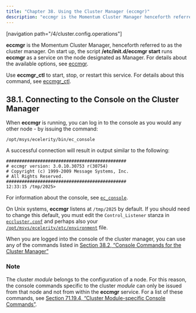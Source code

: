 ```yaml
---
title: "Chapter 38. Using the Cluster Manager (eccmgr)"
description: "eccmgr is the Momentum Cluster Manager henceforth referred to as the cluster manager On start up the script etc init d eccmgr start runs eccmgr as a service on the node designated as Manager For details about the available options see eccmgr Use eccmgr ctl to start stop or restart..."
---
```


[navigation path="/4/cluster.config.operations"]

**eccmgr** is the Momentum Cluster Manager, henceforth referred to as the cluster manager. On start up, the script **/etc/init.d/eccmgr start**       runs **eccmgr** as a service on the node designated as Manager. For details about the available options, see [eccmgr](executable.eccmgr "eccmgr").

Use **eccmgr_ctl** to start, stop, or restart this service. For details about this command, see [eccmgr_ctl](executable.eccmgr_ctl "eccmgr_ctl").

## <a name="idp4323200"></a> 38.1. Connecting to the Console on the Cluster Manager

When **eccmgr** is running, you can log in to the console as you would any other node - by issuing the command:

`/opt/msys/ecelerity/bin/ec_console`

A successful connection will result in output similar to the following:

```
##############################################
# eccmgr version: 3.0.10.30753 r(30754)
# Copyright (c) 1999-2009 Message Systems, Inc.
# All Rights Reserved.
##############################################
12:33:15 /tmp/2025>
```

For information about the console, see [`ec_console`](operations#operations.console "37.1. Connecting to the Console").

On Unix systems, **eccmgr** listens at `/tmp/2025` by default. If you should need to change this default, you must edit the `Control_Listener` stanza in [`eccluster.conf`](conf.ref.eccluster.conf "16.2. eccluster.conf File") and perhaps also your [`/opt/msys/ecelerity/etc/environment`](environment_file "Chapter 31. Configuring the Environment File") file.

When you are logged into the console of the cluster manager, you can use any of the commands listed in [Section 38.2, “Console Commands for the Cluster Manager”](cluster.config.operations.eccmgr.console "38.2. Console Commands for the Cluster Manager")

### Note

The cluster *module* belongs to the configuration of a node. For this reason, the console commands specific to the cluster *module* can only be issued from that node and not from within the **eccmgr** service. For a list of these commands, see [Section 71.19.4, “Cluster Module-specific Console Commands”](modules.cluster#modules.cluster.console "71.19.4. Cluster Module-specific Console Commands").
